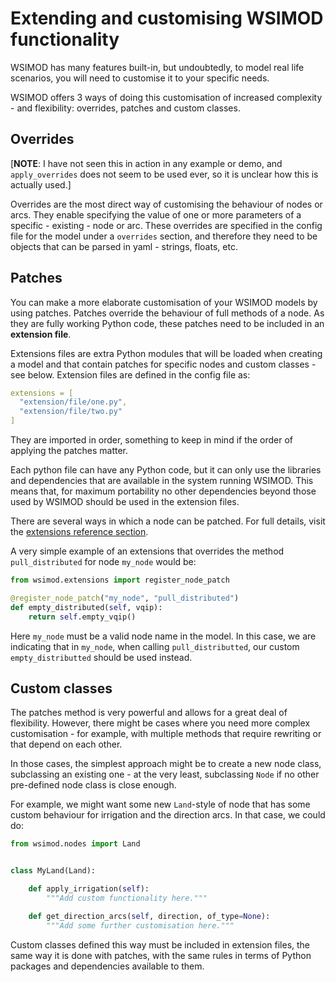 # Extending and customising WSIMOD functionality

WSIMOD has many features built-in, but undoubtedly, to model real life scenarios, you will
need to customise it to your specific needs.

WSIMOD offers 3 ways of doing this customisation of increased complexity - and flexibility:
overrides, patches and custom classes.

## Overrides

[**NOTE**: I have not seen this in action in any example or demo, and `apply_overrides` does not seem to be used ever, so it is unclear how this is actually used.]

Overrides are the most direct way of customising the behaviour of nodes or arcs. They enable specifying the value of one or more parameters of a specific - existing - node or arc. These overrides are specified in the config file for the model under a `overrides` section, and therefore they need to be objects that can be parsed in yaml - strings, floats, etc.

## Patches

You can make a more elaborate customisation of your WSIMOD models by using patches. Patches override the behaviour of full methods of a node. As they are fully working Python code, these patches need to be included in an **extension file**.

Extensions files are extra Python modules that will be loaded when creating a model and that contain patches for specific nodes and custom classes - see below. Extension files are defined in the config file as:

```yaml
extensions = [
  "extension/file/one.py",
  "extension/file/two.py"
]
```

They are imported in order, something to keep in mind if the order of applying the patches matter.

Each python file can have any Python code, but it can only use the libraries and dependencies that are available in the system running WSIMOD. This means that, for maximum portability no other dependencies beyond those used by WSIMOD should be used in the extension files.

There are several ways in which a node can be patched. For full details, visit the [extensions reference section](./reference-extensions.md).

A very simple example of an extensions that overrides the method `pull_distributed` for node `my_node` would be:

```python
from wsimod.extensions import register_node_patch

@register_node_patch("my_node", "pull_distributed")
def empty_distributed(self, vqip):
    return self.empty_vqip()
```

Here `my_node` must be a valid node name in the model. In this case, we are indicating that in `my_node`, when calling `pull_distributted`, our custom `empty_distributted` should be used instead.

## Custom classes

The patches method is very powerful and allows for a great deal of flexibility. However, there might be cases where you need more complex customisation - for example, with multiple methods that require rewriting or that depend on each other.

In those cases, the simplest approach might be to create a new node class, subclassing an existing one - at the very least, subclassing `Node` if no other pre-defined node class is close enough.

For example, we might want some new `Land`-style of node that has some custom behaviour for irrigation and the direction arcs. In that case, we could do:

```python
from wsimod.nodes import Land


class MyLand(Land):

    def apply_irrigation(self):
        """Add custom functionality here."""

    def get_direction_arcs(self, direction, of_type=None):
        """Add some further customisation here."""
```

Custom classes defined this way must be included in extension files, the same way it is done with patches, with the same rules in terms of Python packages and dependencies available to them.
